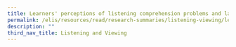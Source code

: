 ```yaml
---
title: Learners' perceptions of listening comprehension problems and language
permalink: /elis/resources/read/research-summaries/listening-viewing/learner-perception-of-lc-problems-language/
description: ""
third_nav_title: Listening and Viewing
---
```

